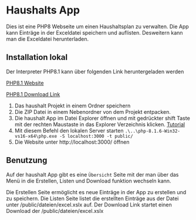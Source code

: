 # Haushalts App

Dies ist eine PHP8 Webseite um einen Haushaltsplan zu verwalten.
Die App kann Einträge in der Exceldatei speichern und auflisten.
Desweitern kann man die Exceldatei herunterladen.

## Installation lokal

Der Interpreter PHP8.1 kann über folgenden Link heruntergeladen werden

[PHP8.1 Website](https://windows.php.net/download#php-8.1)

[PHP8.1 Download Link](https://windows.php.net/downloads/releases/php-8.1.6-Win32-vs16-x64.zip)

1. Das haushalt Projekt in einem Ordner speichern
2. Die ZIP Datei in einem Nebenordner von dem Projekt entpacken.
3. Die haushalt App im Datei Explorer öffnen und mit gedrückter shift Taste mit der rechten Maustaste in das Explorer Verzeichnis klicken. [Tutorial](https://www.howtogeek.com/165268/how-to-add-open-powershell-here-to-the-context-menu-in-windows/)
4. Mit diesem Befehl den lokalen Server starten `.\..\php-8.1.6-Win32-vs16-x64\php.exe -S localhost:3000 -t public/`
5. Die Website unter http://localhost:3000/ öffnen

## Benutzung

Auf der haushalt App gibt es eine `Übersicht` Seite mit der man über das Menü in die Erstellen, Listen und Download funktion wechseln kann.

Die Erstellen Seite ermöglicht es neue Einträge in der App zu erstellen und zu speichern.
Die Listen Seite listet die erstellten Einträge aus der Datei unter /public/dateien/excel.xslx auf.
Der Download Link startet einen Download der /public/dateien/excel.xslx 
